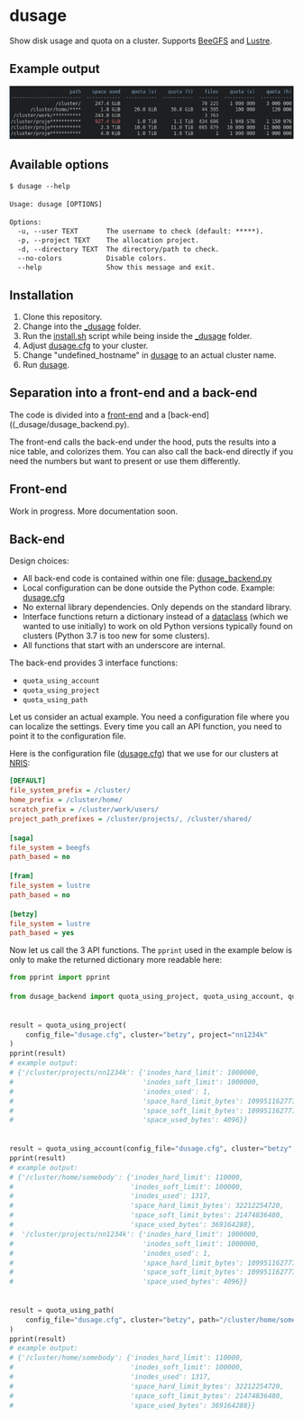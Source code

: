 # dusage

Show disk usage and quota on a cluster. Supports
[BeeGFS](https://en.wikipedia.org/wiki/BeeGFS) and
[Lustre](https://en.wikipedia.org/wiki/Lustre_(file_system)).


## Example output

![screenshot](img/screenshot.png)


## Available options

```console
$ dusage --help

Usage: dusage [OPTIONS]

Options:
  -u, --user TEXT       The username to check (default: *****).
  -p, --project TEXT    The allocation project.
  -d, --directory TEXT  The directory/path to check.
  --no-colors           Disable colors.
  --help                Show this message and exit.
```


## Installation

1. Clone this repository.
2. Change into the [_dusage](_dusage) folder.
3. Run the [install.sh](_dusage/install.sh) script while being inside the [_dusage](_dusage) folder.
4. Adjust [dusage.cfg](_dusage/dusage.cfg) to your cluster.
5. Change "undefined_hostname" in [dusage](dusage) to an actual cluster name.
5. Run [dusage](dusage).


## Separation into a front-end and a back-end

The code is divided into a [front-end](_dusage/dusage_frontend.py) and a
[back-end]((_dusage/dusage_backend.py).

The front-end calls the back-end under the hood, puts the results into a nice
table, and colorizes them. You can also call the back-end directly if you need
the numbers but want to present or use them differently.


## Front-end

Work in progress. More documentation soon.


## Back-end

Design choices:
- All back-end code is contained within one file:
  [dusage_backend.py](_dusage/dusage_backend.py)
- Local configuration can be done outside the Python code. Example:
  [dusage.cfg](_dusage/dusage.cfg)
- No external library dependencies. Only depends on the standard library.
- Interface functions return a dictionary instead of a
  [dataclass](https://docs.python.org/3/library/dataclasses.html) (which we
  wanted to use initially) to work on old Python versions typically found on
  clusters (Python 3.7 is too new for some clusters).
- All functions that start with an underscore are internal.

The back-end provides 3 interface functions:
- `quota_using_account`
- `quota_using_project`
- `quota_using_path`

Let us consider an actual example. You need a configuration file where
you can localize the settings. Every time you call an API function, you need
to point it to the configuration file.

Here is the configuration file ([dusage.cfg](_dusage/dusage.cfg)) that we use for our clusters at
[NRIS](https://documentation.sigma2.no/):
```ini
[DEFAULT]
file_system_prefix = /cluster/
home_prefix = /cluster/home/
scratch_prefix = /cluster/work/users/
project_path_prefixes = /cluster/projects/, /cluster/shared/

[saga]
file_system = beegfs
path_based = no

[fram]
file_system = lustre
path_based = no

[betzy]
file_system = lustre
path_based = yes
```

Now let us call the 3 API functions. The `pprint` used in the example below is
only to make the returned dictionary more readable here:
```python
from pprint import pprint

from dusage_backend import quota_using_project, quota_using_account, quota_using_path


result = quota_using_project(
    config_file="dusage.cfg", cluster="betzy", project="nn1234k"
)
pprint(result)
# example output:
# {'/cluster/projects/nn1234k': {'inodes_hard_limit': 1000000,
#                                'inodes_soft_limit': 1000000,
#                                'inodes_used': 1,
#                                'space_hard_limit_bytes': 1099511627776,
#                                'space_soft_limit_bytes': 1099511627776,
#                                'space_used_bytes': 4096}}


result = quota_using_account(config_file="dusage.cfg", cluster="betzy", account="somebody")
pprint(result)
# example output:
# {'/cluster/home/somebody': {'inodes_hard_limit': 110000,
#                             'inodes_soft_limit': 100000,
#                             'inodes_used': 1317,
#                             'space_hard_limit_bytes': 32212254720,
#                             'space_soft_limit_bytes': 21474836480,
#                             'space_used_bytes': 369164288},
#  '/cluster/projects/nn1234k': {'inodes_hard_limit': 1000000,
#                                'inodes_soft_limit': 1000000,
#                                'inodes_used': 1,
#                                'space_hard_limit_bytes': 1099511627776,
#                                'space_soft_limit_bytes': 1099511627776,
#                                'space_used_bytes': 4096}}


result = quota_using_path(
    config_file="dusage.cfg", cluster="betzy", path="/cluster/home/somebody"
)
pprint(result)
# example output:
# {'/cluster/home/somebody': {'inodes_hard_limit': 110000,
#                             'inodes_soft_limit': 100000,
#                             'inodes_used': 1317,
#                             'space_hard_limit_bytes': 32212254720,
#                             'space_soft_limit_bytes': 21474836480,
#                             'space_used_bytes': 369164288}}
```
